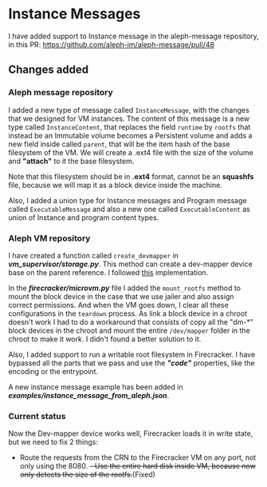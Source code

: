 
# Instance Messages

I have added support to Instance message in the aleph-message repository, in this PR:
https://github.com/aleph-im/aleph-message/pull/48

## Changes added

### Aleph message repository

I added a new type of message called `InstanceMessage`, with the changes that we designed for VM instances.
The content of this message is a new type called `InstanceContent`, that replaces the field `runtime` by `rootfs` that
instead be an Immutable volume becomes a Persistent volume and adds a new field inside called `parent`, that will be the
item hash of the base filesystem of the VM. We will create a .ext4 file with the size of the volume and **"attach"** to it
the base filesystem.

Note that this filesystem should be in **.ext4** format, cannot be an **squashfs**
file, because we will map it as a block device inside the machine.

Also, I added a union type for Instance messages and Program message called `ExecutableMessage` and also a new one called
`ExecutableContent` as union of Instance and program content types.

### Aleph VM repository

I have created a function called `create_devmapper` in _**vm_supervisor/storage.py**_. This method can create a
dev-mapper device base on the parent reference. I followed 
[this](https://community.aleph.im/t/deploying-mutable-vm-instances-on-aleph/56/2) implementation.

In the _**firecracker/microvm.py**_ file I added the `mount_rootfs` method to mount the block device in the case that we
use jailer and also assign correct permissions. And when the VM goes down, I clear all these configurations in the
`teardown` process. As link a block device in a chroot doesn't work I had to do a workaround that consists of copy all
the "dm-*" block devices in the chroot and mount the entire `/dev/mapper` folder in the chroot to make it work. I didn't
found a better solution to it.

Also, I added support to run a writable root filesystem in Firecracker. I have bypassed all the parts that we pass and
use the **_"code"_** properties, like the encoding or the entrypoint.

A new instance message example has been added in **_examples/instance_message_from_aleph.json_**.

### Current status

Now the Dev-mapper device works well, Firecracker loads it in write state, but we need to fix 2 things:
- Route the requests from the CRN to the Firecracker VM on any port, not only using the 8080.
~~- Use the entire hard disk inside VM, because now only detects the size of the rootfs.~~(Fixed)
